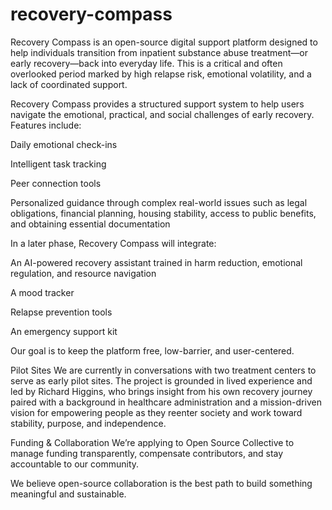 # recovery-compass
Recovery Compass is an open-source digital support platform designed to help individuals transition from inpatient substance abuse treatment—or early recovery—back into everyday life. This is a critical and often overlooked period marked by high relapse risk, emotional volatility, and a lack of coordinated support.


Recovery Compass provides a structured support system to help users navigate the emotional, practical, and social challenges of early recovery. Features include:

Daily emotional check-ins

Intelligent task tracking

Peer connection tools

Personalized guidance through complex real-world issues such as legal obligations, financial planning, housing stability, access to public benefits, and obtaining essential documentation

In a later phase, Recovery Compass will integrate:

An AI-powered recovery assistant trained in harm reduction, emotional regulation, and resource navigation

A mood tracker

Relapse prevention tools

An emergency support kit

Our goal is to keep the platform free, low-barrier, and user-centered.

Pilot Sites
We are currently in conversations with two treatment centers to serve as early pilot sites. The project is grounded in lived experience and led by Richard Higgins, who brings insight from his own recovery journey paired with a background in healthcare administration and a mission-driven vision for empowering people as they reenter society and work toward stability, purpose, and independence.

Funding & Collaboration
We’re applying to Open Source Collective to manage funding transparently, compensate contributors, and stay accountable to our community.

We believe open-source collaboration is the best path to build something meaningful and sustainable.
